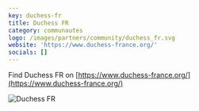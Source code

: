 ```yaml
---
key: duchess-fr
title: Duchess FR
category: communautes
logo: /images/partners/community/duchess_fr.svg
website: 'https://www.duchess-france.org/'
socials: []
---
```


Find Duchess FR on [https://www.duchess-france.org/](https://www.duchess-france.org/)

![Duchess FR](/images/partners/community/duchess_fr.svg)
